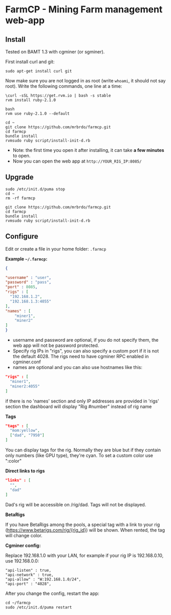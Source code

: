 # FarmCP - Mining Farm management web-app

## Install

Tested on BAMT 1.3 with cgminer (or sgminer).

First install curl and git:

```
sudo apt-get install curl git
```

Now make sure you are not logged in as root (write `whoami`, it should not say root).
Write the following commands, one line at a time:

```
\curl -sSL https://get.rvm.io | bash -s stable
rvm install ruby-2.1.0

bash
rvm use ruby-2.1.0 --default

cd ~
git clone https://github.com/mrbrdo/farmcp.git
cd farmcp
bundle install
rvmsudo ruby script/install-init-d.rb
```

* Note: the first time you open it after installing, it can take **a few minutes** to open.
* Now you can open the web app at `http://YOUR_RIG_IP:8085/`

## Upgrade

```
sudo /etc/init.d/puma stop
cd ~
rm -rf farmcp

git clone https://github.com/mrbrdo/farmcp.git
cd farmcp
bundle install
rvmsudo ruby script/install-init-d.rb
```

## Configure

Edit or create a file in your home folder: `.farmcp`

**Example `~/.farmcp`:**

```json
{

"username" : "user",
"password" : "pass",
"port" : 8085,
"rigs" : [
  "192.168.1.2",
  "192.168.1.3:4055"
],
"names" : [
	"miner1",
	"miner2"
]
}
```

* username and password are optional, if you do not specify them, the web app will not be password protected.
* Specify rig IPs in "rigs", you can also specify a custom port if it is not the default 4028. The rigs need to have cgminer RPC enabled in cgminer.conf
* names are optional and you can also use hostnames like this:

```json
"rigs" : [
  "miner1",
  "miner2:4055"
]
```
if there is no 'names' section and only IP addresses are provided in 'rigs' section the dashboard will display "Rig #number" instead of rig name

**Tags**

```json
"tags" : [
  "mom:yellow",
  ["dad", "7950"]
]
```

You can display tags for the rig. Normally they are blue but if they contain only numbers (like GPU type), they're cyan. To set a custom color use ":color"

**Direct links to rigs**

```json
"links" : [
  "",
  "dad"
]
```

Dad's rig will be accessible on /rig/dad. Tags will not be displayed.

**BetaRigs**

If you have BetaRigs among the pools, a special tag with a link to your rig (https://www.betarigs.com/rig/{rig_id}) will be shown. When rented, the tag will change color.

**Cgminer config:**

Replace 192.168.1.0 with your LAN, for example if your rig IP is 192.168.0.10, use 192.168.0.0:

```
"api-listen" : true,
"api-network" : true,
"api-allow" : "W:192.168.1.0/24",
"api-port" : "4028",
```

After you change the config, restart the app:

```
cd ~/farmcp
sudo /etc/init.d/puma restart
```
